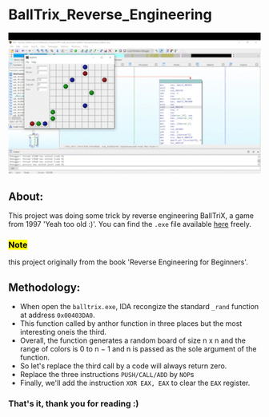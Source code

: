 # BallTrix_Reverse_Engineering

<img src="/pic.gif" width=800>

## About:
This project was doing some trick by reverse engineering BallTriX, a game from 1997 'Yeah too old :)'.
You can find the `.exe` file available [here](https://archive.org/details/BallTriX_1020) freely.
### <mark>Note</mark>
this project originally from the book 'Reverse Engineering for Beginners'.
## Methodology:
 - When open the `balltrix.exe`, IDA recongize the standard `_rand` function at address `0x00403DA0`.
 - This function called by anthor function in three places but the most interesting oneis the third.
 - Overall, the function generates a random board of size n x n and the range of colors is 0 to n − 1 and n is passed as the sole argument of the function.
 - So let's replace the third call by a code will always return zero.
 - Replace the three instructions `PUSH/CALL/ADD` by `NOP`s
 - Finally, we'll add the instruction `XOR EAX, EAX` to clear the `EAX` register.
 ### That's it, thank you for reading :)
